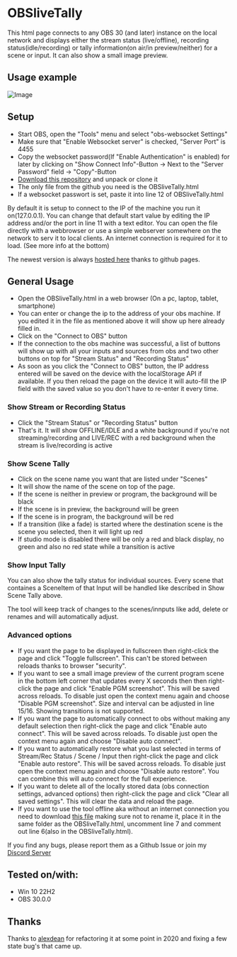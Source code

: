 # OBSliveTally

This html page connects to any OBS 30 (and later) instance on the local network and displays either the stream status (live/offline), recording status(idle/recording) or tally information(on air/in preview/neither) for a scene or input. It can also show a small image preview.

## Usage example

![Image](https://cdn.lebaston100.de/git/obslivetally/animation_small.gif)

## Setup

- Start OBS, open the "Tools" menu and select "obs-websocket Settings"
- Make sure that "Enable Websocket server" is checked, "Server Port" is 4455
- Copy the websocket password(If "Enable Authentication" is enabled) for later by clicking on "Show Connect Info"-Button -> Next to the "Server Password" field -> "Copy"-Button
- [Download this repository](https://github.com/lebaston100/OBSliveTally/archive/master.zip) and unpack or clone it
- The only file from the github you need is the OBSliveTally.html
- If a websocket passwort is set, paste it into line 12 of OBSliveTally.html

By default it is setup to connect to the IP of the machine you run it on(127.0.0.1). You can change that default start value by editing the IP address and/or the port in line 11 with a text editor.
You can open the file directly with a webbrowser or use a simple webserver somewhere on the network to serv it to local clients.
An internet connection is required for it to load. (See more info at the bottom)

The newest version is always [hosted here](https://lebaston100.github.io/OBSliveTally/OBSliveTally.html) thanks to github pages.

## General Usage
- Open the OBSliveTally.html in a web browser (On a pc, laptop, tablet, smartphone)
- You can enter or change the ip to the address of your obs machine. If you edited it in the file as mentioned above it will show up here already filled in.
- Click on the "Connect to OBS" button
- If the connection to the obs machine was successful, a list of buttons will show up with all your inputs and sources from obs and two other buttons on top for "Stream Status" and "Recording Status"
- As soon as you click the "Connect to OBS" button, the IP address entered will be saved on the device with the localStorage API if available. If you then reload the page on the device it will auto-fill the IP field with the saved value so you don't have to re-enter it every time.

### Show Stream or Recording Status
- Click the "Stream Status" or "Recording Status" button
- That's it. It will show OFFLINE/IDLE and a white background if you're not streaming/recording and LIVE/REC with a red background when the stream is live/recording is active

### Show Scene Tally
- Click on the scene name you want that are listed under "Scenes"
- It will show the name of the scene on top of the page.
- If the scene is neither in preview or program, the background will be black
- If the scene is in preview, the background will be green
- If the scene is in program, the background will be red
- If a transition (like a fade) is started where the destination scene is the scene you selected, then it will light up red
- If studio mode is disabled there will be only a red and black display, no green and also no red state while a transition is active

### Show Input Tally
You can also show the tally status for individual sources. Every scene that containes a SceneItem of that Input will be handled like described in Show Scene Tally above.

The tool will keep track of changes to the scenes/innputs like add, delete or renames and will automatically adjust.

### Advanced options
- If you want the page to be displayed in fullscreen then right-click the page and click "Toggle fullscreen". This can't be stored between reloads thanks to browser "security".
- If you want to see a small image preview of the current program scene in the bottom left corner that updates every X seconds then then right-click the page and click "Enable PGM screenshot". This will be saved across reloads. To disable just open the context menu again and choose "Disable PGM screenshot". Size and interval can be adjusted in line 15/16. Showing transitions is not supported.
- If you want the page to automatically connect to obs without making any default selection then right-click the page and click "Enable auto connect". This will be saved across reloads. To disable just open the context menu again and choose "Disable auto connect".
- If you want to automatically restore what you last selected in terms of Stream/Rec Status / Scene / Input then right-click the page and click "Enable auto restore". This will be saved across reloads. To disable just open the context menu again and choose "Disable auto restore". You can combine this will auto connect for the full experience.
- If you want to delete all of the locally stored data (obs connection settings, advanced options) then right-click the page and click "Clear all saved settings". This will clear the data and reload the page.
- If you want to use the tool offline aka without an internet connection you need to download [this file](https://cdn.jsdelivr.net/npm/obs-websocket-js@5.0/dist/obs-ws.min.js) making sure not to rename it, place it in the same folder as the OBSliveTally.html, uncomment line 7 and comment out line 6(also in the OBSliveTally.html).

If you find any bugs, please report them as a Github Issue or join my [Discord Server](https://discord.gg/PCYQJwX)

## Tested on/with:
- Win 10 22H2
- OBS 30.0.0

## Thanks

Thanks to [alexdean](https://github.com/alexdean) for refactoring it at some point in 2020 and fixing a few state bug's that came up.